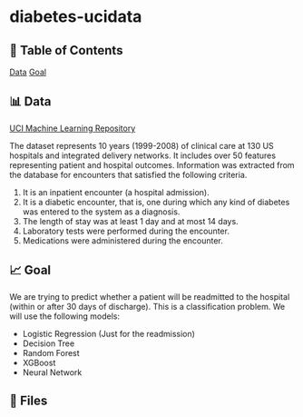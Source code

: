 # diabetes-ucidata

## 📝 Table of Contents
[Data](#data)
[Goal](#goal)

## 📊 Data

[UCI Machine Learning Repository](https://archive.ics.uci.edu/dataset/296/diabetes+130-us+hospitals+for+years+1999-2008?fbclid=IwAR1K8yIAY03mM8Ipm6UQMjX5hW4hr3xbvKneoqDNR-93l2WPCqrXBjl59iM)

The dataset represents 10 years (1999-2008) of clinical care at 130 US hospitals and integrated delivery networks. It includes over 50 features representing patient and hospital outcomes. Information was extracted from the database for encounters that satisfied the following criteria.

1. It is an inpatient encounter (a hospital admission).
2. It is a diabetic encounter, that is, one during which any kind of diabetes was entered to the system as a diagnosis.
3. The length of stay was at least 1 day and at most 14 days.
4. Laboratory tests were performed during the encounter.
5. Medications were administered during the encounter.

## 📈 Goal
We are trying to predict whether a patient will be readmitted to the hospital (within or after 30 days of discharge). This is a classification problem. We will use the following models:
- Logistic Regression (Just for the readmission)
- Decision Tree
- Random Forest
- XGBoost
- Neural Network

## 📁 Files

